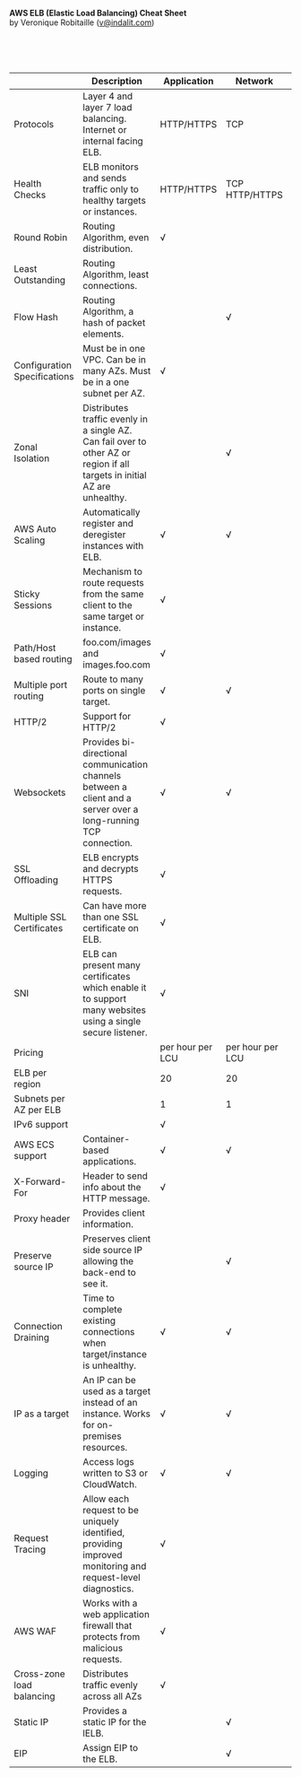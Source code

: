 **AWS ELB (Elastic Load Balancing) Cheat Sheet**  
by Veronique Robitaille (v@indalit.com)  	

<br />
<br />
<br />

  || Description | Application | Network | Classic |
--------- | ----------- | ------------- | ---------- | ---------
Protocols |	Layer 4 and layer 7 load balancing. Internet or internal facing ELB. | HTTP/HTTPS |	TCP	| TCP/SSL HTTP/HTTPS |
Health Checks |	ELB monitors and sends traffic only to healthy targets or instances. | HTTP/HTTPS |	TCP HTTP/HTTPS | TCP/SSL HTTP/HTTPS
Round Robin	|	Routing Algorithm, even distribution.	|	√	|		|	√
Least Outstanding	|	Routing Algorithm, least connections.	|		|		|	√
Flow Hash	|	Routing Algorithm, a hash of packet elements.	|		|	√	|	
Configuration Specifications	|	Must be in one VPC.  Can be in many AZs.  Must be in a one subnet per AZ.	|	√	|	|		√
Zonal Isolation	|	Distributes traffic evenly in a single AZ.  Can fail over to other AZ or region if all targets in initial AZ are unhealthy.	|		|	√	|	
AWS Auto Scaling	|	Automatically register and deregister instances with ELB.	|	√	|	√	|	√
Sticky Sessions	|	Mechanism to route requests from the same client to the same target or instance.	|	√	|		|	√
Path/Host based routing	|	foo.com/images and images.foo.com	|	√	|    |			
Multiple port routing	|	Route to many ports on single target.	|	√	|	√	|	
HTTP/2	|	Support for HTTP/2	|	√	|   |			
Websockets 	|	Provides bi-directional communication channels between a client and a server over a long-running TCP connection.	|	√	|	√	|	
SSL Offloading	|	ELB encrypts and decrypts HTTPS requests.	|	√		|   |		√
Multiple SSL Certificates	|	Can have more than one SSL certificate on ELB.	|	√	|		|	
SNI	|	ELB can present many certificates which enable it to support many websites using a single secure listener.	|	√	|	|		
Pricing	|		|	per hour   per LCU	|	per hour   per LCU	|	per hour   per GB
ELB per region		|		| 20	|	20	|	20
Subnets per AZ per ELB	|		|	1	|	1	|	1
IPv6 support	|		|	√	|	|		
AWS ECS support	|	Container-based applications.	|	√	|	√	|	
X-Forward-For	|	Header to send info about the HTTP message.	|	√	|	|		√
Proxy header	|	Provides client information.	|		|		|	TCP/SSL
Preserve source IP	|	Preserves client side source IP allowing the back-end to see it. 		|	|	√	|	
Connection Draining	|	Time to complete existing connections when target/instance is unhealthy.	|	√	|	√	|	√
IP as a target	|	An IP can be used as a target instead of an instance.  Works for on-premises resources.	|	√	|	√	|	
Logging	|	Access logs written to S3 or CloudWatch.	|	√	|	√	|	√
Request Tracing	|	Allow each request to be uniquely identified, providing improved monitoring and request-level diagnostics.	| √	| |			
AWS WAF	|	Works with a web application firewall that protects from malicious requests.	|	√	|		|	
Cross-zone load balancing	|	Distributes traffic evenly across all AZs	|	√	|  |			√
Static IP	|	Provides a static IP for the lELB.	|		|	√	|	
EIP		| Assign EIP to the ELB.		| |		√		|